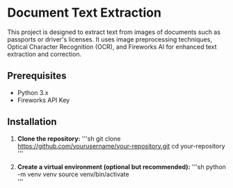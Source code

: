 # Document Text Extraction

This project is designed to extract text from images of documents such as passports or driver's licenses. It uses image preprocessing techniques, Optical Character Recognition (OCR), and Fireworks AI for enhanced text extraction and correction.

## Prerequisites

- Python 3.x
- Fireworks API Key

## Installation

1. **Clone the repository:**
   '''sh
   git clone https://github.com/yourusername/your-repository.git
   cd your-repository
   '''

2. **Create a virtual environment (optional but recommended):**
'''sh
python -m venv venv
source venv/bin/activate  
'''


   
